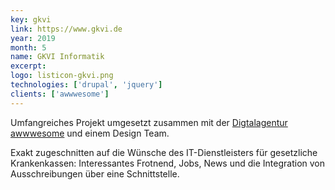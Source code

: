 ```yaml
---
key: gkvi
link: https://www.gkvi.de
year: 2019
month: 5
name: GKVI Informatik
excerpt:
logo: listicon-gkvi.png
technologies: ['drupal', 'jquery']
clients: ['awwwesome']
---
```


Umfangreiches Projekt umgesetzt zusammen mit der <a href="https://www.awwwesome.agency/" target="_blank" rel="noopener noreferrer">Digtalagentur awwwesome</a> und einem Design Team.

Exakt zugeschnitten auf die Wünsche des IT-Dienstleisters für gesetzliche Krankenkassen: Interessantes Frotnend, Jobs, News und die Integration von Ausschreibungen über eine Schnittstelle.
